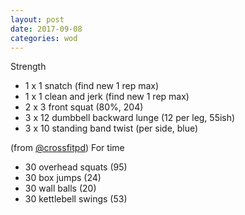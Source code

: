 ```yaml
---
layout: post
date: 2017-09-08
categories: wod
---
```


<!--
**Chris - <span></span>**
-->

Strength
- 1 x 1 snatch (find new 1 rep max)
- 1 x 1 clean and jerk (find new 1 rep max)
- 2 x 3 front squat (80%, 204)
- 3 x 12 dumbbell backward lunge (12 per leg, 55ish)
- 3 x 10 standing band twist (per side, blue)

(from [@crossfitpd](http://crossfitpd.com)) For time
- 30 overhead squats (95)
- 30 box jumps (24)
- 30 wall balls (20)
- 30 kettlebell swings (53)
